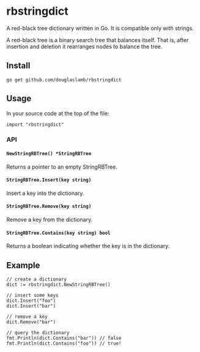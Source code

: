 # rbstringdict
A red-black tree dictionary written in Go. It is compatible only with strings. 

A red-black tree is a binary search tree that balances itself. That is, after insertion and deletion it rearranges nodes to balance the tree.

## Install
`go get github.com/douglaslamb/rbstringdict`

## Usage
In your source code at the top of the file:
```
import "rbstringdict"
```
### API

#### `NewStringRBTree() *StringRBTree`
Returns a pointer to an empty StringRBTree.

#### `StringRBTree.Insert(key string)`
Insert a key into the dictionary.

#### `StringRBTree.Remove(key string)`
Remove a key from the dictionary.

#### `StringRBTree.Contains(key string) bool`
Returns a boolean indicating whether the key is in the dictionary.

## Example
```
// create a dictionary
dict := rbstringdict.NewStringRBTree()

// insert some keys
dict.Insert("foo")
dict.Insert("bar")

// remove a key
dict.Remove("bar")

// query the dictionary
fmt.Println(dict.Contains("bar")) // false
fmt.Println(dict.Contains("foo")) // true!
```
